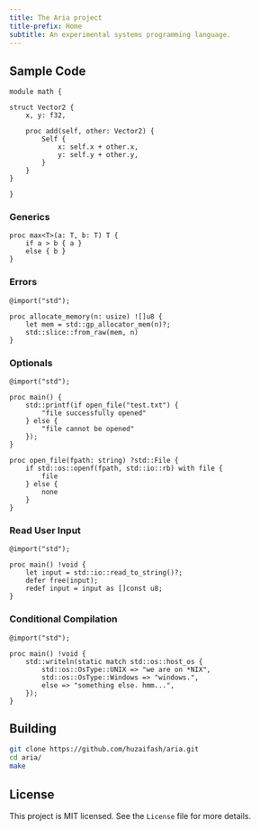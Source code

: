 ```yaml
---
title: The Aria project
title-prefix: Home
subtitle: An experimental systems programming language.
---
```


## Sample Code 

```
module math {

struct Vector2 {
	x, y: f32,

	proc add(self, other: Vector2) {
		Self {
			x: self.x + other.x,
			y: self.y + other.y,
		}
	}
}

}
```

### Generics

```
proc max<T>(a: T, b: T) T {
	if a > b { a }
	else { b }
}
```

### Errors

```
@import("std");

proc allocate_memory(n: usize) ![]u8 {
	let mem = std::gp_allocator_mem(n)?;
	std::slice::from_raw(mem, n)
}
```

### Optionals

```
@import("std");

proc main() {
	std::printf(if open_file("test.txt") {
		"file successfully opened"
	} else {
		"file cannot be opened"
	});
}

proc open_file(fpath: string) ?std::File {
	if std::os::openf(fpath, std::io::rb) with file {
		file
	} else {
		none
	}
}
```

### Read User Input

```
@import("std");

proc main() !void {
	let input = std::io::read_to_string()?;
	defer free(input);
	redef input = input as []const u8;
}
```

### Conditional Compilation

```
@import("std");

proc main() !void {
	std::writeln(static match std::os::host_os {
		std::os::OsType::UNIX => "we are on *NIX",
		std::os::OsType::Windows => "windows.",
		else => "something else. hmm...",
	});
}
```

## Building

```sh
git clone https://github.com/huzaifash/aria.git
cd aria/
make
```

## License

This project is MIT licensed. See the `License` file 
for more details.

